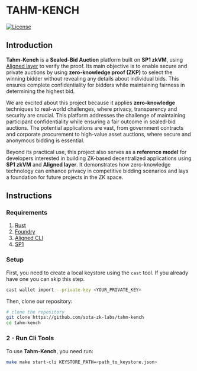 # TAHM-KENCH

[![License](https://img.shields.io/github/license/sota-zk-labs/orn)](./LICENSE)

[//]: # ([![Continuous Integration]&#40;https://github.com/sota-zk/orn/actions/workflows/ci.yaml/badge.svg&#41;]&#40;https://github.com/sota-zk/orn/actions/workflows/ci.yaml/badge.svg&#41;)

## Introduction

**Tahm-Kench** is a **Sealed-Bid Auction** platform built on **SP1 zkVM**,
using [Aligned layer](https://alignedlayer.com/) to verify the proof. Its main objective is to enable secure and private auctions by using **zero-knowledge proof (ZKP)** to select the winning bidder without
revealing any details about individual bids. This ensures complete confidentiality for bidders while maintaining
fairness in determining the highest bid.

We are excited about this project because it applies **zero-knowledge** techniques to real-world challenges, where
privacy, transparency and security are crucial. This platform addresses the challenge of maintaining participant
confidentiality while ensuring a fair outcome in sealed-bid auctions. The potential applications are vast, from
government contracts and corporate procurement to high-value asset auctions, where secure and anonymous bidding is
essential.

Beyond its practical use, this project also serves as a **reference model** for developers interested in building
ZK-based decentralized applications using **SP1 zkVM** and **Aligned layer**. It demonstrates how zero-knowledge technology can enhance privacy
in competitive bidding scenarios and lays a foundation for future projects in the ZK space.

## Instructions

### Requirements

1. [Rust](https://www.rust-lang.org/tools/install)
2. [Foundry](https://getfoundry.sh)
3. [Aligned CLI](https://docs.alignedlayer.com/introduction/1_try_aligned)
4. [SP1](https://docs.succinct.xyz/getting-started/install.html)

### Setup

First, you need to create a local keystore using the `cast` tool.
If you already have one you can skip this step.

```bash
cast wallet import --private-key <YOUR_PRIVATE_KEY>
```

Then, clone our repository:
```bash
# clone the repository
git clone https://github.com/sota-zk-labs/tahm-kench
cd tahm-kench
```

### 2 - Run Cli Tools

To use **Tahm-Kench**, you need run:

```bash
make make start-cli KEYSTORE_PATH=<path_to_keystore.json>
```
